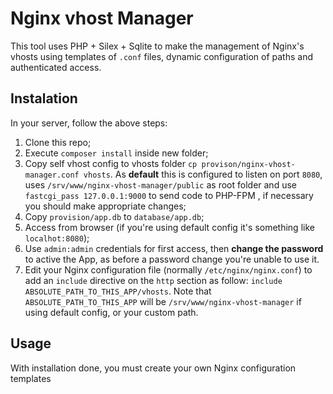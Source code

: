 # Nginx vhost Manager

This tool uses PHP + Silex + Sqlite to make the management of Nginx's vhosts using templates of `.conf` files,
dynamic configuration of paths and authenticated access.

## Instalation
In your server, follow the above steps:

1. Clone this repo;
1. Execute `composer install` inside new folder;
1. Copy self vhost config to vhosts folder `cp provison/nginx-vhost-manager.conf vhosts`.
As **default** this is configured to listen on port `8080`, uses
`/srv/www/nginx-vhost-manager/public` as root folder and use `fastcgi_pass 127.0.0.1:9000`
to send code to PHP-FPM ,
if necessary you should make appropriate changes;
1. Copy `provision/app.db` to `database/app.db`;
1. Access from browser (if you're using default config it's something like `localhot:8080`);
1. Use `admin:admin` credentials for first access, then **change the password**
to active the App, as before a password change you're unable to use it.
1. Edit your Nginx configuration file (normally `/etc/nginx/nginx.conf`) to add
an `include` directive on the `http` section as follow: `include ABSOLUTE_PATH_TO_THIS_APP/vhosts`.
Note that `ABSOLUTE_PATH_TO_THIS_APP` will be `/srv/www/nginx-vhost-manager`
if using default config, or your custom path.

## Usage
With installation done, you must create your own Nginx configuration templates

